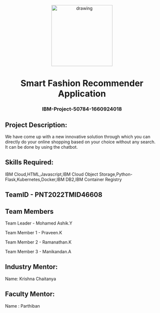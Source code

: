 <div align="center">
<img src="https://upload.wikimedia.org/wikipedia/commons/5/51/IBM_logo.svg"  align="center" alt="drawing" width="200" />
 <h1>Smart Fashion Recommender Application</h1>
 <h3>IBM-Project-50784-1660924018</h3>  
  </div>
  
 ## Project Description:

We have come up with a new innovative solution through which you can directly do your online shopping based on your choice without any search. It can be done by using the chatbot.

## Skills Required:

IBM Cloud,HTML,Javascript,IBM Cloud Object Storage,Python-Flask,Kubernetes,Docker,IBM DB2,IBM Container Registry

  ## TeamID - PNT2022TMID46608
  ## Team Members  
  
  Team Leader - Mohamed Ashik.Y 
  
  Team Member 1 - Praveen.K 
  
  Team Member 2 - Ramanathan.K 
  
  Team Member 3 - Manikandan.A    
  
  ## Industry Mentor:
  Name: Krishna Chaitanya
  
  ## Faculty Mentor:
  Name : Parthiban
  
  
